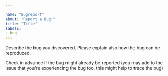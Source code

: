 ```yaml
---

name: "Bugreport"
about: "Report a Bug!"
title: "Title"
labels:
- bug
---
```

Describe the bug you discovered. Please explain also how the bug can be reproduced.

Check in advance if the bug might already be reported (you may add to the issue
that you're experiencing the bug too, this might help to trace the bug)
